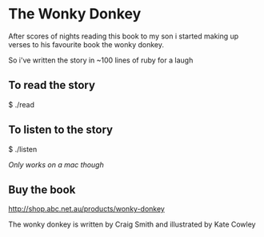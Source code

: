 The Wonky Donkey
================

After scores of nights reading this book to my son
i started making up verses to his favourite book the wonky donkey. 

So i've written the story in ~100 lines of ruby for a laugh

To read the story
-----------------

 $ ./read


To listen to the story
----------------------

  $ ./listen


*Only works on a mac though*

Buy the book
------------
http://shop.abc.net.au/products/wonky-donkey

The wonky donkey is written by Craig Smith and illustrated by Kate Cowley
